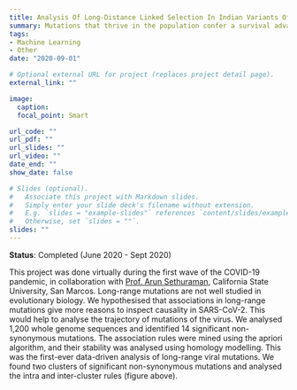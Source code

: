 ```yaml
---
title: Analysis Of Long-Distance Linked Selection In Indian Variants Of SARS-CoV-2
summary: Mutations that thrive in the population confer a survival advantage to the (viral) species. I built the first ever data-driven model to explain the synergistic driving forces in long-distance mutations using association rule mining.
tags:
- Machine Learning
- Other
date: "2020-09-01"

# Optional external URL for project (replaces project detail page).
external_link: ""

image:
  caption: 
  focal_point: Smart

url_code: ""
url_pdf: ""
url_slides: ""
url_video: ""
date_end: ""
show_date: false

# Slides (optional).
#   Associate this project with Markdown slides.
#   Simply enter your slide deck's filename without extension.
#   E.g. `slides = "example-slides"` references `content/slides/example-slides.md`.
#   Otherwise, set `slides = ""`.
slides: ""
---
```


**Status**: Completed (June 2020 - Sept 2020)


This project was done virtually during the first wave of the COVID-19 pandemic, in collaboration with [Prof. Arun Sethuraman](http://arunsethuraman.weebly.com/), California State University, San Marcos. Long-range mutations are not well studied in evolutionary biology. We hypothesised that associations in long-range mutations give more reasons to inspect causality in SARS-CoV-2. This would help to analyse the trajectory of mutations of the virus. We analysed 1,200 whole genome sequences and identified 14 significant non-synonymous mutations. The association rules were mined using the apriori algorithm, and their stability was analysed using homology modelling. This was the first-ever data-driven analysis of long-range viral mutations. We found two clusters of significant non-synonymous mutations and analysed the intra and inter-cluster rules (figure above).
